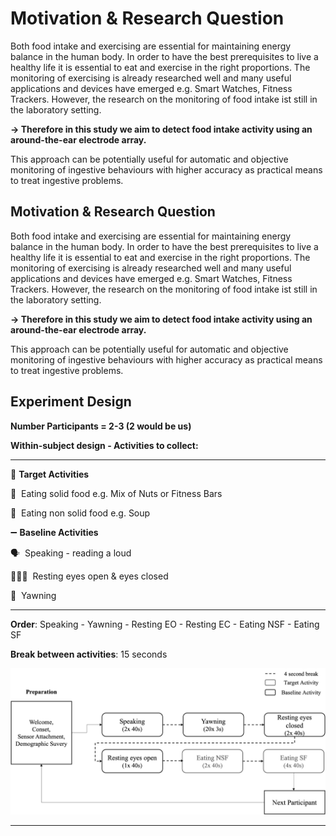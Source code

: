 # Motivation & Research Question

Both food intake and exercising are essential for maintaining energy balance in the human body. In order to have the best prerequisites to live a healthy life it is essential to eat and exercise in the right proportions. The monitoring of exercising is already researched well and many useful applications and devices have emerged e.g. Smart Watches, Fitness Trackers. However, the research on the monitoring of food intake ist still in the laboratory setting. 

**→ Therefore in this study we aim to detect food intake activity using an around-the-ear electrode array.**

This approach can be potentially useful for automatic and objective monitoring of ingestive behaviours with higher accuracy as practical means to treat ingestive problems.

## Motivation & Research Question

Both food intake and exercising are essential for maintaining energy balance in the human body. In order to have the best prerequisites to live a healthy life it is essential to eat and exercise in the right proportions. The monitoring of exercising is already researched well and many useful applications and devices have emerged e.g. Smart Watches, Fitness Trackers. However, the research on the monitoring of food intake ist still in the laboratory setting. 

**→ Therefore in this study we aim to detect food intake activity using an around-the-ear electrode array.**

This approach can be potentially useful for automatic and objective monitoring of ingestive behaviours with higher accuracy as practical means to treat ingestive problems.

## Experiment Design

**Number Participants = 2-3 (2 would be us)**

**Within-subject design - Activities to collect:**

------------------------------------------------------

🚀 **Target Activities**

🍖  Eating solid food e.g. Mix of Nuts or Fitness Bars

🍜  Eating non solid food e.g. Soup

➖ **Baseline Activities**

🗣️  Speaking - reading a loud

🧘🏼‍♂️  Resting eyes open & eyes closed

🥱  Yawning 

------------------------------------------------------ 

**Order**: Speaking - Yawning - Resting EO - Resting EC - Eating NSF - Eating SF

**Break between activities**: 15 seconds

![Picture 1.jpg](Design%20Experiment%20-%20Data%20Collection%20c4ab3cf472694dfcb2f7f4535e1c3fc0/Picture_1.jpg)

---

